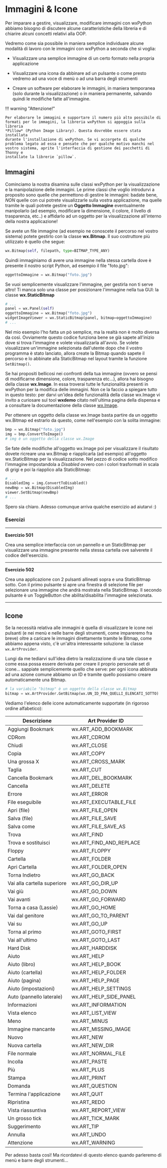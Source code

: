 # Immagini & Icone

Per imparare a gestire, visualizzare, modificare immagini con wxPython
abbiamo bisogno di discutere alcune caratteristiche della libreria e di
chiarire alcuni concetti relativi alla OOP.

Vedremo come sia possibile in maniera semplice individuare alcune
modalità di lavoro con le immagini con wxPython a seconda che si voglia:

- Visualizzare una semplice immagine di un certo formato nella propria applicazione

- Visualizzare una icona da abbinare ad un pulsante o come presto vedremo ad una voce di menù 
  o ad una barra degli strumenti

- Creare un software per elaborare le immagini, in maniera temporanea (solo durante la visualizzazione) 
  o in maniera permanente, salvando quindi le modifiche fatte all'immagine.

!!! warning "Attenzione!"

    Per elaborare le immagini e supportare il numero più alto possibile di
    formati per le immagini, la libreria wxPython si appoggia sulla libreria
    *Pillow* (Python Image Library). Questa dovrebbe essere stata installata
    durante l'installazione di wxPython. Se vi accorgete di qualche
    problema legato ad essa e pensate che per qualche motivo manchi nel
    vostro sistema, aprite l'interfaccia di gestione dei pacchetti di Thonny e
    installate la librerie `pillow`.
  

<!-- ############################################################################################################################# -->
## Immagini


Cominciamo la nostra disamina sulle classi wxPython per la
visualizzazione e la manipolazione delle immagini. Le prime classi che
voglio introdurvi a proposito sono quelle che permettono di gestire le
immagini: badate bene, *NON* quelle con cui potrete visualizzarle sulla
vostra applicazione, ma quelle tramite le quali potrete gestire un
**Oggetto Immagine** eventualmente manipolarlo (ad esempio, modificare
la dimensione, il colore, il livello di trasparenza, etc..) e affidarlo
ad un oggetto per la visualizzazione all'interno della nostra
applicazione!

Se avete un file immagine (ad esempio ne conoscete il percorso nel
vostro sistema) potete gestirlo con la classe **wx.Bitmap**. Il suo
costruttore più utilizzato è quello che segue:

``` python
wx.Bitmap(self, filepath, type=BITMAP_TYPE_ANY)
```

Quindi immaginiamo di avere una immagine nella stessa cartella dove è
presente il nostro script Python, ad esempio il file "foto.jpg":

``` python
oggettoImmagine = wx.Bitmap("foto.jpg")
```

Se vuoi semplicemente visualizzare l'immagine, per gestirla non ti
serve altro! Ti manca solo una classe per posizionare l'immagine nella
tua GUI: la classe **wx.StaticBitmap**

``` python
# ...
panel = wx.Panel(self)
oggettoImmagine = wx.Bitmap("foto.jpg")
widgetImageViewer = wx.StaticBitmap(panel, bitmap=oggettoImmagine) 
# ...
```

Nel mio esempio l'ho fatta un pò semplice, ma la realtà non è molto diversa da così. 
Ovviamente questo codice funziona bene se già sapete all'inizio dove si trova l'immagine e volete visualizzarla all'avvio.
Se volete visualizzare un'immagine selezionata dall'utente dopo che il
vostro programma è stato lanciato, allora create la Bitmap quando sapete
il percorso e lo abbinate alla StaticBitmap nel layout tramite la funzione `SetBitmap()`.

Se hai propositi bellicosi nei confronti della tua immagine (ovvero se
pensi di modificarne dimensione, colore, trasparenza etc...), allora
hai bisogno della classe **wx.Image**. In essa troverai tutte le
funzionalità presenti in wxPython per la modifica delle immagini. Non ce
la faccio a spiegare tutto in questo testo: per darvi un'idea delle
funzionalità della classe wx.Image vi invito a curiosare sul tool
**wxdemo** citato nell'ultima pagina della dispensa e a consultare la
documentazione della classe
[wx.Image](https://wxpython.org/Phoenix/docs/html/wx.Image.html).

Per ottenere un oggetto della classe wx.Image basta partire da un
oggetto wx.Bitmap ed estrarlo da questo, come nell'esempio con la
solita immagine:

``` python
bmp = wx.Bitmap("foto.jpg")
img = bmp.ConvertToImage()
# img è un oggetto della classe wx.Image
```

Se fate delle modifiche all'oggetto wx.Image poi per visualizzare il
risultato dovete ricreare una wx.Bitmap e riapplicarla (ad esempio)
all'oggetto wx.StaticBitmap per la visualizzazione. Nel pezzo di codice
sotto modifico l'immagine impostandola a *Disabled* ovvero con i colori
trasformati in scala di grigi e poi la riapplico alla StaticBitmap:

``` python
# ...
DisabledImg = img.ConvertToDisabled()
newBmp = wx.Bitmap(DisabledImg)
viewer.SetBitmap(newBmp)
# ...
```

Spero sia chiaro. 
Adesso comunque arriva qualche esercizio ad aiutarvi :)


### Esercizi

----------------------------------------------------------------------------------------------------------------------

**Esercizio 501**

Crea una semplice interfaccia con un pannello e un StaticBitmap per
visualizzare una immagine presente nella stessa cartella ove salverete
il codice dell'esercizio.


----------------------------------------------------------------------------------------------------------------------


**Esercizio 502**

Crea una applicazione con 2 pulsanti allineati sopra e una StaticBitmap
sotto. Con il primo pulsante si apre una finestra di selezione file per
selezionare una immagine che andrà mostrata nella StaticBitmap. Il
secondo pulsante è un ToggleButton che abilita/disabilita l'immagine
selezionata.


----------------------------------------------------------------------------------------------------------------------


<!-- ############################################################################################################################# -->
## Icone

Se la necessità relativa alle immagini è quella di visualizzare le icone
nei pulsanti (e nei menù e nelle barre degli strumenti, come impareremo
fra breve) oltre a caricare le immagini direttamente tramite le Bitmap,
come abbiamo appena visto, c'è un'altra interessante soluzione: la
classe `wx.ArtProvider`. 

Lungi da me tediarvi sull'idea dietro la realizzazione di una tale classe e come essa possa essere derivata per
creare il proprio personale set di icone... sappiate semplicemente
quello che serve: per ogni icona abbinata ad una azione comune abbiamo
un ID e tramite quello possiamo creare automaticamente una Bitmap.

``` python
# la variabile "bitmap" è un oggetto della classe wx.Bitmap
bitmap = wx.ArtProvider.GetBitmap(wx.UN_ID_FRA_QUELLI_ELENCATI_SOTTO)
```

Vediamo l'elenco delle icone automaticamente supportate (in rigoroso ordine alfabetico):

| Descrizione                 |  Art Provider ID           |
|-----------------------------|----------------------------|
| Aggiungi Bookmark           |  wx.ART_ADD_BOOKMARK       |
| CDRom                       |  wx.ART_CDROM              |
| Chiudi                      |  wx.ART_CLOSE              |
| Copia                       |  wx.ART_COPY               |
| Una grossa X                |  wx.ART_CROSS_MARK         |
| Taglia                      |  wx.ART_CUT                |
| Cancella Bookmark           |  wx.ART_DEL_BOOKMARK       |
| Cancella                    |  wx.ART_DELETE             |
| Errore                      |  wx.ART_ERROR              | 
| File eseguibile             |  wx.ART_EXECUTABLE_FILE    |
| Apri (file)                 |  wx.ART_FILE_OPEN          |
| Salva (file)                |  wx.ART_FILE_SAVE          |
| Salva come                  |  wx.ART_FILE_SAVE_AS       |
| Trova                       |  wx.ART_FIND               |
| Trova e sostituisci         |  wx.ART_FIND_AND_REPLACE   |
| Floppy                      |  wx.ART_FLOPPY
| Cartella                    |  wx.ART_FOLDER
| Apri Cartella               |  wx.ART_FOLDER_OPEN
| Torna Indietro              |  wx.ART_GO_BACK
| Vai alla cartella superiore |  wx.ART_GO_DIR_UP
| Vai giù                     |  wx.ART_GO_DOWN
| Vai avanti                  |  wx.ART_GO_FORWARD
| Torna a casa (Lassie)       |  wx.ART_GO_HOME
| Vai dal genitore            |  wx.ART_GO_TO_PARENT
| Vai su                      |  wx.ART_GO_UP
| Torna al primo              |  wx.ART_GOTO_FIRST
| Vai all'ultimo              | wx.ART_GOTO_LAST
| Hard Disk                   |  wx.ART_HARDDISK
| Aiuto                       |  wx.ART_HELP
| Aiuto (libro)               |  wx.ART_HELP_BOOK
| Aiuto (cartella)            |  wx.ART_HELP_FOLDER
| Aiuto (pagina)              |  wx.ART_HELP_PAGE
| Aiuto (impostazioni)        | wx.ART_HELP_SETTINGS
| Auto (pannello laterale)    |  wx.ART_HELP_SIDE_PANEL
| Informazioni                |  wx.ART_INFORMATION
| Vista elenco                |  wx.ART_LIST_VIEW
| Meno                        |  wx.ART_MINUS
| Immagine mancante           |  wx.ART_MISSING_IMAGE
| Nuovo                       |  wx.ART_NEW
| Nuova cartella              |  wx.ART_NEW_DIR
| File normale                |  wx.ART_NORMAL_FILE
| Incolla                     |  wx.ART_PASTE
| Più                         |  wx.ART_PLUS
| Stampa                      |  wx.ART_PRINT
| Domanda                     |  wx.ART_QUESTION
| Termina l'applicazione      | wx.ART_QUIT
| Ripristina                  |  wx.ART_REDO
| Vista riassuntiva           |  wx.ART_REPORT_VIEW
| Un grosso tick              |  wx.ART_TICK_MARK
| Suggerimento                |  wx.ART_TIP
| Annulla                     |  wx.ART_UNDO
| Attenzione                  |  wx.ART_WARNING

Per adesso basta così! Ma ricordatevi di questo elenco quando parleremo
di menù e barre degli strumenti...

<br>
<br>
<br>

